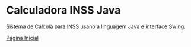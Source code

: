 # Calculadora INSS Java
Sistema de Calcula para INSS usano a linguagem Java e interface Swing.

[Página Inicial](https://github.com/joaocabraldev/calculadora_inss)
